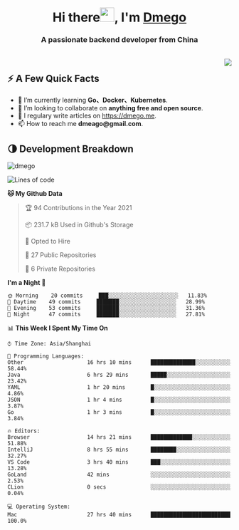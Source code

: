 <h1 align="center">Hi there<img src="https://cdn.jsdelivr.net/gh/dmego/images/img/Hi.gif" height="32" />, I'm <a href="https://i.dmego.me/" target="_blank"> Dmego </a> </h1>
<h3 align="center">A passionate backend developer from China</h3>
</br>

<img align="right" src="https://github-readme-stats.vercel.app/api?username=dmego&show_icons=true" />

## ⚡️ A Few Quick Facts

<ul>
    <li> 🌱 I’m currently learning <strong>Go、Docker、Kubernetes</strong>.</li>
    <li> 👯 I’m looking to collaborate on <strong>anything free and open source</strong>.</li>
    <li>📝 I regulary write articles on <a href="https://dmego.me">https://dmego.me</a>.</li>
    <li>📫 How to reach me <strong>dmeago@gmail.com</strong>.</li>
</ul>

## 🌗 Development Breakdown

<img src="https://komarev.com/ghpvc/?username=dmego" alt="dmego" />

<!--START_SECTION:waka-->
![Lines of code](https://img.shields.io/badge/From%20Hello%20World%20I%27ve%20Written-228007%20lines%20of%20code-blue)

**🐱 My Github Data** 

> 🏆 94 Contributions in the Year 2021
 > 
> 📦 231.7 kB Used in Github's Storage 
 > 
> 💼 Opted to Hire
 > 
> 📜 27 Public Repositories 
 > 
> 🔑 6 Private Repositories  
 > 
**I'm a Night 🦉** 

```text
🌞 Morning    20 commits     ███░░░░░░░░░░░░░░░░░░░░░░   11.83% 
🌆 Daytime    49 commits     ███████░░░░░░░░░░░░░░░░░░   28.99% 
🌃 Evening    53 commits     ███████░░░░░░░░░░░░░░░░░░   31.36% 
🌙 Night      47 commits     ███████░░░░░░░░░░░░░░░░░░   27.81%

```


📊 **This Week I Spent My Time On** 

```text
⌚︎ Time Zone: Asia/Shanghai

💬 Programming Languages: 
Other                    16 hrs 10 mins      ██████████████░░░░░░░░░░░   58.44% 
Java                     6 hrs 29 mins       █████░░░░░░░░░░░░░░░░░░░░   23.42% 
YAML                     1 hr 20 mins        █░░░░░░░░░░░░░░░░░░░░░░░░   4.86% 
JSON                     1 hr 4 mins         █░░░░░░░░░░░░░░░░░░░░░░░░   3.87% 
Go                       1 hr 3 mins         █░░░░░░░░░░░░░░░░░░░░░░░░   3.84%

🔥 Editors: 
Browser                  14 hrs 21 mins      █████████████░░░░░░░░░░░░   51.88% 
IntelliJ                 8 hrs 55 mins       ████████░░░░░░░░░░░░░░░░░   32.27% 
VS Code                  3 hrs 40 mins       ███░░░░░░░░░░░░░░░░░░░░░░   13.28% 
GoLand                   42 mins             ░░░░░░░░░░░░░░░░░░░░░░░░░   2.53% 
CLion                    0 secs              ░░░░░░░░░░░░░░░░░░░░░░░░░   0.04%

💻 Operating System: 
Mac                      27 hrs 40 mins      █████████████████████████   100.0%

```


<!--END_SECTION:waka-->
